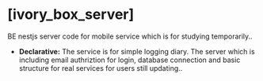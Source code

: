 # [ivory_box_server]

BE nestjs server code for mobile service which is for studying temporarily..

* **Declarative:** The service is for simple logging diary. The server which is including email authriztion for login, database connection and basic structure for real services for users still updating.. 

